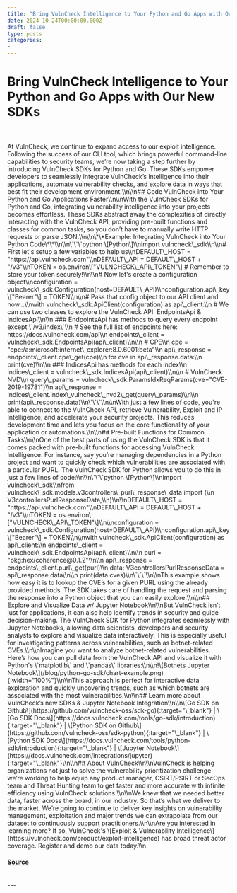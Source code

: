 ```yaml
---
title: "Bring VulnCheck Intelligence to Your Python and Go Apps with Our New SDKs"
date: 2024-10-24T00:00:00.000Z
draft: false
type: posts
categories: 
- 
---
```

# Bring VulnCheck Intelligence to Your Python and Go Apps with Our New SDKs

<br/>

<br/>
At VulnCheck, we continue to expand access to our exploit intelligence. Following the success of our CLI tool, which brings powerful command-line capabilities to security teams, we’re now taking a step further by introducing VulnCheck SDKs for Python and Go. These SDKs empower developers to seamlessly integrate VulnCheck’s intelligence into their applications, automate vulnerability checks, and explore data in ways that best fit their development environment.\\n\\n## Code VulnCheck into Your Python and Go Applications Faster\\n\\nWith the VulnCheck SDKs for Python and Go, integrating vulnerability intelligence into your projects becomes effortless. These SDKs abstract away the complexities of directly interacting with the VulnCheck API, providing pre-built functions and classes for common tasks, so you don’t have to manually write HTTP requests or parse JSON.\\n\\n\*\*Example: Integrating VulnCheck into Your Python Code\*\*\\n\\n\`\`\`python \[Python\]\\nimport vulncheck\_sdk\\n\\n# First let's setup a few variables to help us\\nDEFAULT\_HOST = "https://api.vulncheck.com"\\nDEFAULT\_API = DEFAULT\_HOST + "/v3"\\nTOKEN = os.environ\["VULNCHECK\_API\_TOKEN"\] # Remember to store your token securely!\\n\\n# Now let's create a configuration object\\nconfiguration = vulncheck\_sdk.Configuration(host=DEFAULT\_API)\\nconfiguration.api\_key\["Bearer"\] = TOKEN\\n\\n# Pass that config object to our API client and now...\\nwith vulncheck\_sdk.ApiClient(configuration) as api\_client:\\n # We can use two classes to explore the VulnCheck API: EndpointsApi & IndicesApi\\n\\n ### EndpointsApi has methods to query every endpoint except \`/v3/index\`\\n # See the full list of endpoints here: https://docs.vulncheck.com/api\\n endpoints\_client = vulncheck\_sdk.EndpointsApi(api\_client)\\n\\n # CPE\\n cpe = "cpe:/a:microsoft:internet\_explorer:8.0.6001:beta"\\n api\_response = endpoints\_client.cpe\_get(cpe)\\n for cve in api\_response.data:\\n print(cve)\\n\\n ### IndicesApi has methods for each index\\n indices\_client = vulncheck\_sdk.IndicesApi(api\_client)\\n\\n # VulnCheck NVD\\n query\_params = vulncheck\_sdk.ParamsIdxReqParams(cve="CVE-2019-19781")\\n api\_response = indices\_client.index\_vulncheck\_nvd2\_get(query\_params)\\n\\n print(api\_response.data)\\n\`\`\`\\n\\nWith just a few lines of code, you're able to connect to the VulnCheck API, retrieve Vulnerability, Exploit and IP Intelligence, and accelerate your security projects. This reduces development time and lets you focus on the core functionality of your application or automations.\\n\\n## Pre-built Functions for Common Tasks\\n\\nOne of the best parts of using the VulnCheck SDK is that it comes packed with pre-built functions for accessing VulnCheck Intelligence. For instance, say you’re managing dependencies in a Python project and want to quickly check which vulnerabilities are associated with a particular PURL. The VulnCheck SDK for Python allows you to do this in just a few lines of code:\\n\\n\`\`\`python \[Python\]\\nimport vulncheck\_sdk\\nfrom vulncheck\_sdk.models.v3controllers\_purl\_response\_data import (\\n V3controllersPurlResponseData,\\n)\\n\\nDEFAULT\_HOST = "https://api.vulncheck.com"\\nDEFAULT\_API = DEFAULT\_HOST + "/v3"\\nTOKEN = os.environ\["VULNCHECK\_API\_TOKEN"\]\\n\\nconfiguration = vulncheck\_sdk.Configuration(host=DEFAULT\_API)\\nconfiguration.api\_key\["Bearer"\] = TOKEN\\n\\nwith vulncheck\_sdk.ApiClient(configuration) as api\_client:\\n endpoints\_client = vulncheck\_sdk.EndpointsApi(api\_client)\\n\\n purl = "pkg:hex/coherence@0.1.2"\\n\\n api\_response = endpoints\_client.purl\_get(purl)\\n data: V3controllersPurlResponseData = api\_response.data\\n\\n print(data.cves)\\n\`\`\`\\n\\nThis example shows how easy it is to lookup the CVE’s for a given PURL using the already provided methods. The SDK takes care of handling the request and parsing the response into a Python object that you can easily explore.\\n\\n## Explore and Visualize Data w/ Jupyter Notebook\\n\\nBut VulnCheck isn’t just for applications, it can also help identify trends in security and guide decision-making. The VulnCheck SDK for Python integrates seamlessly with Jupyter Notebooks, allowing data scientists, developers and security analysts to explore and visualize data interactively. This is especially useful for investigating patterns across vulnerabilities, such as botnet-related CVEs.\\n\\nImagine you want to analyze botnet-related vulnerabilities. Here’s how you can pull data from the VulnCheck API and visualize it with Python's \`matplotlib\` and \`pandas\` libraries:\\n\\n!\[Botnets Jupyter Notebook\](/blog/python-go-sdk/chart-example.png){:width="100%"}\\n\\nThis approach is perfect for interactive data exploration and quickly uncovering trends, such as which botnets are associated with the most vulnerabilities.\\n\\n## Learn more about VulnCheck’s new SDKs & Jupyter Notebook Integration\\n\\n\[Go SDK on Github\](https://github.com/vulncheck-oss/sdk-go){:target="\_blank"} | \[Go SDK Docs\](https://docs.vulncheck.com/tools/go-sdk/introduction){:target="\_blank"} | \[Python SDK on Github\](https://github.com/vulncheck-oss/sdk-python){:target="\_blank"} | \[Python SDK Docs\](https://docs.vulncheck.com/tools/python-sdk/introduction){:target="\_blank"} | \[Jupyter Notebook\](https://docs.vulncheck.com/integrations/jupyter){:target="\_blank"}\\n\\n## About VulnCheck\\n\\nVulnCheck is helping organizations not just to solve the vulnerability prioritization challenge - we’re working to help equip any product manager, CSIRT/PSIRT or SecOps team and Threat Hunting team to get faster and more accurate with infinite efficiency using VulnCheck solutions.\\n\\nWe knew that we needed better data, faster across the board, in our industry. So that’s what we deliver to the market. We’re going to continue to deliver key insights on vulnerability management, exploitation and major trends we can extrapolate from our dataset to continuously support practitioners.\\n\\nAre you interested in learning more? If so, VulnCheck's \[Exploit & Vulnerability Intelligence\](https://vulncheck.com/product/exploit-intelligence) has broad threat actor coverage. Register and demo our data today.\\n

#### [Source](https://vulncheck.com/blog/python-go-sdk)

<br/>
---
